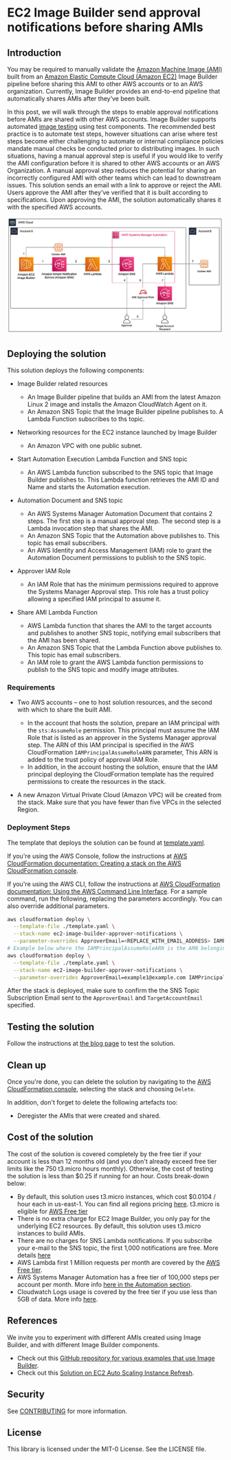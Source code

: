 # EC2 Image Builder send approval notifications before sharing AMIs

## Introduction

You may be required to manually validate the [Amazon Machine Image (AMI)](https://docs.aws.amazon.com/AWSEC2/latest/UserGuide/AMIs.html) built from an [Amazon Elastic Compute Cloud (Amazon EC2)](https://aws.amazon.com/ec2/) Image Builder pipeline before sharing this AMI to other AWS accounts or to an AWS organization. Currently, Image Builder provides an end-to-end pipeline that automatically shares AMIs after they’ve been built.

In this post, we will walk through the steps to enable approval notifications before AMIs are shared with other AWS accounts. Image Builder supports automated [image testing](https://docs.aws.amazon.com/imagebuilder/latest/userguide/how-image-builder-works.html) using test components. The recommended best practice is to automate test steps, however situations can arise where test steps become either challenging to automate or internal compliance policies mandate manual checks be conducted prior to distributing images. In such situations, having a manual approval step is useful if you would like to verify the AMI configuration before it is shared to other AWS accounts or an AWS Organization. A manual approval step reduces the potential for sharing an incorrectly configured AMI with other teams which can lead to downstream issues. This solution sends an email with a link to approve or reject the AMI. Users approve the AMI after they’ve verified that it is built according to specifications. Upon approving the AMI, the solution automatically shares it with the specified AWS accounts.

![Architecture](./images/architecture-diagram.png)

## Deploying the solution

This solution deploys the following components:

* Image Builder related resources

  * An Image Builder pipeline that builds an AMI from the latest Amazon Linux 2 image and installs the Amazon CloudWatch Agent on it.
  * An Amazon SNS Topic that the Image Builder pipeline publishes to. A Lambda Function subscribes to ths topic.

* Networking resources for the EC2 instance launched by Image Builder

  * An Amazon VPC with one public subnet.

* Start Automation Execution Lambda Function and SNS topic

  * An AWS Lambda function subscribed to the SNS topic that Image Builder publishes to. This Lambda function retrieves the AMI ID and Name and starts the Automation execution.

* Automation Document and SNS topic

  * An AWS Systems Manager Automation Document that contains 2 steps. The first step is a manual approval step. The second step is a Lambda invocation step that shares the AMI.
  * An Amazon SNS Topic that the Automation above publishes to. This topic has email subscribers.
  * An AWS Identity and Access Management (IAM) role to grant the Automation Document permissions to publish to the SNS topic.

* Approver IAM Role

  * An IAM Role that has the minimum permissions required to approve the Systems Manager Approval step. This role has a trust policy allowing a specified IAM principal to assume it.

* Share AMI Lambda Function

  * AWS Lambda function that shares the AMI to the target accounts and publishes to another SNS topic, notifying email subscribers that the AMI has been shared.
  * An Amazon SNS Topic that the Lambda Function above publishes to. This topic has email subscribers.
  * An IAM role to grant the AWS Lambda function permissions to publish to the SNS topic and modify image attributes.

### Requirements

- Two AWS accounts – one to host solution resources, and the second with which to share the built AMI.

    - In the account that hosts the solution, prepare an IAM principal with the `sts:AssumeRole` permission. This principal must assume the IAM Role that is listed as an approver in the Systems Manager approval step. The ARN of this IAM principal is specified in the AWS CloudFormation `IAMPrincipalAssumeRoleARN` parameter, This ARN is added to the trust policy of approval IAM Role.
    - In addition, in the account hosting the solution, ensure that the IAM principal deploying the CloudFormation template has the required permissions to create the resources in the stack.

-	A new Amazon Virtual Private Cloud (Amazon VPC) will be created from the stack. Make sure that you have fewer than five VPCs in the selected Region.

### Deployment Steps

The template that deploys the solution can be found at [template.yaml](./template.yaml).

If you're using the AWS Console, follow the instructions at [AWS CloudFormation documentation: Creating a stack on the AWS CloudFormation console](https://docs.aws.amazon.com/AWSCloudFormation/latest/UserGuide/cfn-console-create-stack.html).

If you're using the AWS CLI, follow the instructions at [AWS CloudFormation documentation: Using the AWS Command Line Interface](https://docs.aws.amazon.com/AWSCloudFormation/latest/UserGuide/cfn-using-cli.html). For a sample command, run the following, replacing the parameters accordingly. You can also override additional parameters.

```bash
aws cloudformation deploy \
  --template-file ./template.yaml \
  --stack-name ec2-image-builder-approver-notifications \
  --parameter-overrides ApproverEmail=<REPLACE_WITH_EMAIL_ADDRESS> IAMPrincipalAssumeRoleARN=<REPLACE_WITH_IAM_PRINCIPAL_ARN> TargetAccountEmail=<REPLACE_WITH_EMAIL_ADDRESS> TargetAccountIds=<REPLACE_WITH_ACCOUNT_ID> LambdaCloudWatchLogGroupRetentionInDays=<REPLACE_WITH_VALID_DAYS>
# Example below where the IAMPrincipalAssumeRoleARN is the ARN belonging to an AWS IAM Identity Center (successor to AWS Single Sign-On) Federated User
aws cloudformation deploy \
  --template-file ./template.yaml \
  --stack-name ec2-image-builder-approver-notifications \
  --parameter-overrides ApproverEmail=example1@example.com IAMPrincipalAssumeRoleARN=arn:aws:sts::123456789012:assumed-role/example/example TargetAccountEmail=example2@example.com TargetAccountIds=987654321012 LambdaCloudWatchLogGroupRetentionInDays=30
```

After the stack is deployed, make sure to confirm the the SNS Topic Subscription Email sent to the `ApproverEmail` and `TargetAccountEmail` specified.

## Testing the solution

Follow the instructions at [the blog page](https://aws.amazon.com/blogs/compute/adding-approval-notifications-to-ec2-image-builder-before-sharing-amis/) to test the solution.

## Clean up

Once you're done, you can delete the solution by navigating to the [AWS CloudFormation console](https://console.aws.amazon.com/cloudformation/home?#/stacks/), selecting the stack and choosing `Delete`.

In addition, don't forget to delete the following artefacts too:

* Deregister the AMIs that were created and shared.

## Cost of the solution

The cost of the solution is covered completely by the free tier if your account is less than 12 months old (and you don't already exceed free tier limits like the 750 t3.micro hours monthly). Otherwise, the cost of testing the solution is less than $0.25 if running for an hour. Costs break-down below:

* By default, this solution uses t3.micro instances, which cost $0.0104 / hour each in us-east-1. You can find all regions pricing [here](https://aws.amazon.com/ec2/pricing/on-demand/). t3.micro is eligible for [AWS Free tier](https://aws.amazon.com/free/?all-free-tier.sort-by=item.additionalFields.SortRank&all-free-tier.sort-order=asc)
* There is no extra charge for EC2 Image Builder, you only pay for the underlying EC2 resources. By default, this solution uses t3.micro instances to build AMIs.
* There are no charges for SNS Lambda notifications. If you subscribe your e-mail to the SNS topic, the first 1,000 notifications are free. More details [here](https://aws.amazon.com/sns/pricing/)
* AWS Lambda first 1 Million requests per month are covered by the [AWS Free tier](https://aws.amazon.com/free/?all-free-tier.sort-by=item.additionalFields.SortRank&all-free-tier.sort-order=asc).
* AWS Systems Manager Automation has a free tier of 100,000 steps per account per month. More info [here in the Automation section](https://aws.amazon.com/systems-manager/pricing/).
* Cloudwatch Logs usage is covered by the free tier if you use less than 5GB of data. More info [here](https://aws.amazon.com/cloudwatch/pricing/).

## References

We invite you to experiment with different AMIs created using Image Builder, and with different Image Builder components.

* Check out this [GitHub repository for various examples that use Image Builder](https://github.com/aws-samples/amazon-ec2-image-builder-samples).
* Check out this [Solution on EC2 Auto Scaling Instance Refresh](https://github.com/aws-samples/ec2-auto-scaling-instance-refresh-sample).

## Security

See [CONTRIBUTING](CONTRIBUTING.md#security-issue-notifications) for more information.

## License

This library is licensed under the MIT-0 License. See the LICENSE file.
